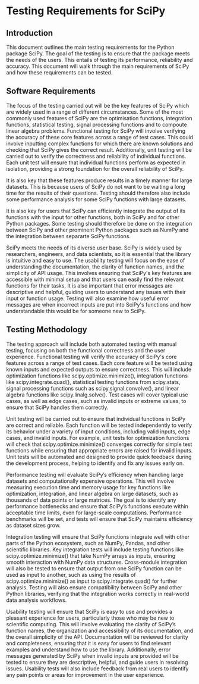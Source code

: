 # Testing Requirements for SciPy

## Introduction

This document outlines the main testing requirements for the Python package SciPy. The goal of the testing is to ensure that the package meets the needs of the users. This entails of testing its performance, reliability and accuracy. This document will walk through the main requirements of SciPy and how these requirements can be tested.

## Software Requirements

The focus of the testing carried out will be the key features of SciPy which are widely used in a range of different circumstances. Some of the most commonly used features of SciPy are the optimisation functions, integration functions, statistical testing, signal processing functions and to compoute linear algebra problems. Functional testing for SciPy will involve verifying the accuracy of these core features across a range of test cases. This could involve inputting complex functions for which there are known solutions and checking that SciPy gives the correct result. Additionally, unit testing will be carried out to verify the correctness and reliability of individual functions. Each unit test will ensure that individual functions perform as expected in isolation, providing a strong foundation for the overall reliability of SciPy.

It is also key that these features produce results in a timely manner for large datasets. This is because users of SciPy do not want to be waiting a long time for the results of their questions. Testing should therefore also include some performance analysis for some SciPy functions with large datasets.

It is also key for users that SciPy can efficiently integrate the output of its functions with the input for other functions, both in SciPy and for other Python packages. Some testing should therefore be done on the integration between SciPy and other prominent Python packages such as NumPy and the integration between separarte SciPy functions.

SciPy meets the needs of its diverse user base. SciPy is widely used by researchers, engineers, and data scientists, so it is essential that the library is intuitive and easy to use. The usability testing will focus on the ease of understanding the documentation, the clarity of function names, and the simplicity of API usage. This involves ensuring that SciPy's key features are accessible with minimal setup and that users can easily find the relevant functions for their tasks. It is also important that error messages are descriptive and helpful, guiding users to understand any issues with their input or function usage. Testing will also examine how useful error messages are when incorrect inputs are put into SciPy's functions and how understandable this would be for someone new to SciPy.

## Testing Methodology

The testing approach will include both automated testing with manual testing, focusing on both the functional correctness and the user experience. Functional testing will verify the accuracy of SciPy's core features across a range of test cases. Each core feature will be tested using known inputs and expected outputs to ensure correctness. This will include optimization functions like scipy.optimize.minimize(), integration functions like scipy.integrate.quad(), statistical testing functions from scipy.stats, signal processing functions such as scipy.signal.convolve(), and linear algebra functions like scipy.linalg.solve(). Test cases will cover typical use cases, as well as edge cases, such as invalid inputs or extreme values, to ensure that SciPy handles them correctly.

Unit testing will be carried out to ensure that individual functions in SciPy are correct and reliable. Each function will be tested independently to verify its behavior under a variety of input conditions, including valid inputs, edge cases, and invalid inputs. For example, unit tests for optimization functions will check that scipy.optimize.minimize() converges correctly for simple test functions while ensuring that appropriate errors are raised for invalid inputs. Unit tests will be automated and designed to provide quick feedback during the development process, helping to identify and fix any issues early on.

Performance testing will evaluate SciPy’s efficiency when handling large datasets and computationally expensive operations. This will involve measuring execution time and memory usage for key functions like optimization, integration, and linear algebra on large datasets, such as thousands of data points or large matrices. The goal is to identify any performance bottlenecks and ensure that SciPy’s functions execute within acceptable time limits, even for large-scale computations. Performance benchmarks will be set, and tests will ensure that SciPy maintains efficiency as dataset sizes grow.

Integration testing will ensure that SciPy functions integrate well with other parts of the Python ecosystem, such as NumPy, Pandas, and other scientific libraries. Key integration tests will include testing functions like scipy.optimize.minimize() that take NumPy arrays as inputs, ensuring smooth interaction with NumPy data structures. Cross-module integration will also be tested to ensure that output from one SciPy function can be used as input to another, such as using the results of scipy.optimize.minimize() as input to scipy.integrate.quad() for further analysis. Testing will also ensure compatibility between SciPy and other Python libraries, verifying that the integration works correctly in real-world data analysis workflows.

Usability testing will ensure that SciPy is easy to use and provides a pleasant experience for users, particularly those who may be new to scientific computing. This will involve evaluating the clarity of SciPy’s function names, the organization and accessibility of its documentation, and the overall simplicity of the API. Documentation will be reviewed for clarity and completeness, ensuring that it is easy for users to find relevant examples and understand how to use the library. Additionally, error messages generated by SciPy when invalid inputs are provided will be tested to ensure they are descriptive, helpful, and guide users in resolving issues. Usability tests will also include feedback from real users to identify any pain points or areas for improvement in the user experience.

